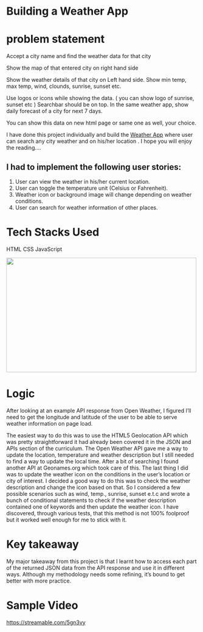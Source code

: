 # Building a Weather App

# problem statement

Accept a city name and find the weather data for that city

Show the map of that entered city on right hand side

Show the weather details of that city on Left hand side. Show min temp, max temp, wind, clounds, sunrise, sunset etc.

Use logos or icons while showing the data. ( you can show logo of sunrise, sunset etc ) Searchbar should be on top.
In the same weather app, show daily forecast of a city for next 7 days.

You can show this data on new html page or same one as well, your choice.

I have done this project individually and build the [Weather App](https://cozy-cat-93059e.netlify.app/) where user can search any city weather and on his/her location . I hope you will enjoy the reading….

## I had to implement the following user stories:

 1. User can view the weather in his/her current location.
 2. User can toggle the temperature unit (Celsius or Fahrenheit).
 3. Weather icon or background image will change depending on weather conditions.
 4. User can search for weather information of other places.

# Tech Stacks Used
HTML
CSS
JavaScript
<p>
  
   <img src="https://aedificogroup.com/wp-content/uploads/2021/08/Aedifico-web-development.gif"  width='500px' height='300px'/>
  
 
   
</p>
  

# Logic
After looking at an example API response from Open Weather, I figured I’ll need to get the longitude and latitude of the user to be able to serve weather information on page load.

The easiest way to do this was to use the HTML5 Geolocation API which was pretty straightforward it had already been covered it in the JSON and APIs section of the curriculum.
The Open Weather API gave me a way to update the location, temperature and weather description but I still needed to find a way to update the local time. After a bit of searching I found another API at Geonames.org which took care of this.
The last thing I did was to update the weather icon on the conditions in the user’s location or city of interest. I decided a good way to do this was to check the weather description and change the icon based on that.
So I considered a few possible scenarios such as wind, temp., sunrise, sunset e.t.c and wrote a bunch of conditional statements to check if the weather description contained one of keywords and then update the weather icon.
I have discovered, through various tests, that this method is not 100% foolproof but it worked well enough for me to stick with it.

# Key takeaway
My major takeaway from this project is that I learnt how to access each part of the returned JSON data from the API response and use it in different ways. Although my methodology needs some refining, it’s bound to get better with more practice.

# Sample Video

https://streamable.com/5gn3vy



